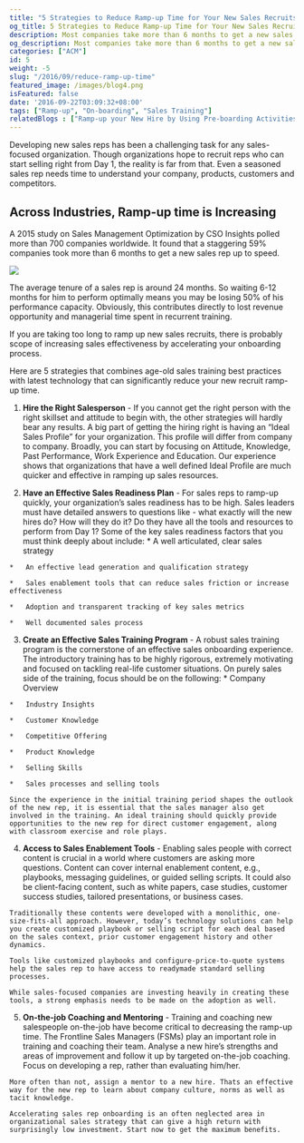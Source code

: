 ```yaml
---
title: "5 Strategies to Reduce Ramp-up Time for Your New Sales Recruits"
og_title: 5 Strategies to Reduce Ramp-up Time for Your New Sales Recruits
description: Most companies take more than 6 months to get a new sales rep up to speed. 5 strategies that combines age-old sales training best practices with latest technology that can significantly reduce your new recruit ramp-up time.
og_description: Most companies take more than 6 months to get a new sales rep up to speed. 5 strategies that combines age-old sales training best practices with latest technology that can significantly reduce your new recruit ramp-up time.
categories: ["ACM"]
id: 5
weight: -5
slug: "/2016/09/reduce-ramp-up-time"
featured_image: /images/blog4.png
isFeatured: false
date: '2016-09-22T03:09:32+08:00'
tags: ["Ramp-up", "On-boarding", "Sales Training"]
relatedBlogs : ["Ramp-up your New Hire by Using Pre-boarding Activities", "Use Micro-Learning to Turbo-Charge your Sales Team"]
---
```


  Developing new sales reps has been a challenging task for any sales-focused organization. Though organizations hope to recruit reps who can start selling right from Day 1, the reality is far from that. Even a seasoned sales rep needs time to understand your company, products, customers and competitors.<a id="more"></a>

## Across Industries, Ramp-up time is Increasing

A 2015 study on Sales Management Optimization by CSO Insights polled more than 700 companies worldwide. It found that a staggering 59% companies took more than 6 months to get a new sales rep up to speed.  

[![](https://s3-us-west-2.amazonaws.com/blog.quizprompt.com/blog_resources/Average+New+Sales+Rep+Ramp-up+Time.png)](https://s3-us-west-2.amazonaws.com/blog.quizprompt.com/blog_resources/Average+New+Sales+Rep+Ramp-up+Time.png)

The average tenure of a sales rep is around 24 months. So waiting 6-12 months for him to perform optimally means you may be losing 50% of his performance capacity. Obviously, this contributes directly to lost revenue opportunity and managerial time spent in recurrent training.

If you are taking too long to ramp up new sales recruits, there is probably scope of increasing sales effectiveness by accelerating your onboarding process.

Here are 5 strategies that combines age-old sales training best practices with latest technology that can significantly reduce your new recruit ramp-up time.

  1.  **Hire the Right Salesperson** - If you cannot get the right person with the right skillset and attitude to begin with, the other strategies will hardly bear any results. A big part of getting the hiring right is having an “Ideal Sales Profile” for your organization. This profile will differ from company to company. Broadly, you can start by focusing on Attitude, Knowledge, Past Performance, Work Experience and Education. Our experience shows that organizations that have a well defined Ideal Profile are much quicker and effective in ramping up sales resources.

  2.  **Have an Effective Sales Readiness Plan** - For sales reps to ramp-up quickly, your organization’s sales readiness has to be high. Sales leaders must have detailed answers to questions like - what exactly will the new hires do? How will they do it? Do they have all the tools and resources to perform from Day 1? Some of the key sales readiness factors that you must think deeply about include:
    *   A well articulated, clear sales strategy

    *   An effective lead generation and qualification strategy

    *   Sales enablement tools that can reduce sales friction or increase effectiveness

    *   Adoption and transparent tracking of key sales metrics

    *   Well documented sales process

  3.  **Create an Effective Sales Training Program** - A robust sales training program is the cornerstone of an effective sales onboarding experience. The introductory training has to be highly rigorous, extremely motivating and focused on tackling real-life customer situations. On purely sales side of the training, focus should be on the following:
    *   Company Overview

    *   Industry Insights

    *   Customer Knowledge

    *   Competitive Offering

    *   Product Knowledge

    *   Selling Skills

    *   Sales processes and selling tools

    Since the experience in the initial training period shapes the outlook of the new rep, it is essential that the sales manager also get involved in the training. An ideal training should quickly provide opportunities to the new rep for direct customer engagement, along with classroom exercise and role plays.

  4.  **Access to Sales Enablement Tools** - Enabling sales people with correct content is crucial in a world where customers are asking more questions. Content can cover internal enablement content, e.g., playbooks, messaging guidelines, or guided selling scripts. It could also be client-facing content, such as white papers, case studies, customer success studies, tailored presentations, or business cases.

    Traditionally these contents were developed with a monolithic, one-size-fits-all approach. However, today’s technology solutions can help you create customized playbook or selling script for each deal based on the sales context, prior customer engagement history and other dynamics.

    Tools like customized playbooks and configure-price-to-quote systems help the sales rep to have access to readymade standard selling processes.

    While sales-focused companies are investing heavily in creating these tools, a strong emphasis needs to be made on the adoption as well.

  5.  **On-the-job Coaching and Mentoring** - Training and coaching new salespeople on-the-job have become critical to decreasing the ramp-up time. The Frontline Sales Managers (FSMs) play an important role in training and coaching their team. Analyse a new hire’s strengths and areas of improvement and follow it up by targeted on-the-job coaching. Focus on developing a rep, rather than evaluating him/her.

    More often than not, assign a mentor to a new hire. Thats an effective way for the new rep to learn about company culture, norms as well as tacit knowledge.

    Accelerating sales rep onboarding is an often neglected area in organizational sales strategy that can give a high return with surprisingly low investment. Start now to get the maximum benefits.
